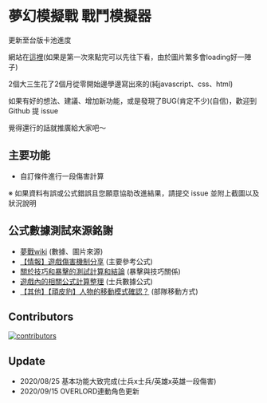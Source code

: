 # 夢幻模擬戰 戰鬥模擬器

更新至台版卡池進度

網站在[這裡](https://absnormal.github.io/langrisser-combat-calculator/index.html)(如果是第一次來點完可以先往下看，由於圖片繁多會loading好一陣子)

2個大三生花了2個月從零開始邊學邊寫出來的(純javascript、css、html)

如果有好的想法、建議、增加新功能，或是發現了BUG(肯定不少)(自信)，歡迎到 Github 提 issue

覺得還行的話就推廣給大家吧～

## 主要功能

- 自訂條件進行一段傷害計算

※ 如果資料有誤或公式錯誤且您願意協助改進結果，請提交 issue 並附上截圖以及狀況說明

## 公式數據測試來源銘謝

- [夢戰wiki](https://wiki.biligame.com/langrisser/%E9%A6%96%E9%A1%B5) (數據、圖片來源)
- [【情報】遊戲傷害機制分享](https://forum.gamer.com.tw/C.php?bsn=33596&snA=5643) (主要參考公式)
- [關於技巧和暴擊的測試計算和結論](https://tieba.baidu.com/p/5978708506?red_tag=0653583826) (暴擊與技巧關係)
- [遊戲內的相關公式計算整理](https://bbs.nga.cn/read.php?tid=15009104&rand=433) (士兵數據公式)
- [【其他】【頑皮豹】人物的移動模式確認？](https://forum.gamer.com.tw/C.php?bsn=33596&snA=13746) (部隊移動方式)

## Contributors

[![contributors](https://contributors-img.web.app/image?repo=absnormal/langrisser-combat-calculator)](https://github.com/absnormal/langrisser-combat-calculator/graphs/contributors)

## Update

- 2020/08/25 基本功能大致完成(士兵x士兵/英雄x英雄一段傷害)
- 2020/09/15 OVERLORD連動角色更新
